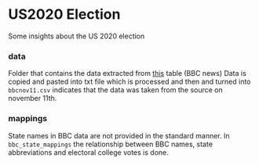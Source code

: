 # US2020 Election
Some insights about the US 2020 election

### data 
Folder that contains the data extracted from [this](https://www.bbc.com/news/election/us2020/results) table (BBC news)
Data is copied and pasted into txt file which is processed and then and turned into
`bbcnov11.csv` indicates that the data was taken from the source on november 11th.

### mappings
State names in BBC data are not provided in the standard manner. In `bbc_state_mappings` the relationship between BBC names, 
state abbreviations and electoral college votes is done.
